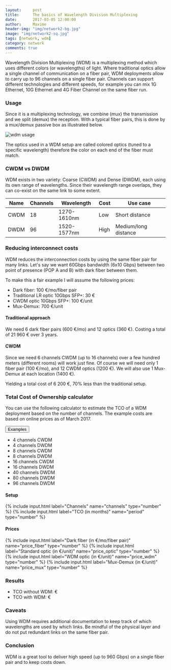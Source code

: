 ```yaml
---
layout:     post
title:      The basics of Wavelength Division Multiplexing
date:       2017-03-05 12:00:00
author:     Maxime
header-img: "img/network2-bg.jpg"
image: "img/network2-sq.jpg"
tags: [network, wdm]
category: network
comments: true
---
```

Wavelength Division Multiplexing (WDM) is a multiplexing method which uses different colors (or wavelengths) of light. Where traditional optics allow a single channel of communication on a fiber pair, WDM deployments allow to carry up to 96 channels on a single fiber pair. Channels can support different technologies and different speeds, for example you can mix 1G Ethernet, 10G Ethernet and 4G Fiber Channel on the same fiber run.

### Usage

Since it is a multiplexing technology, we combine (mux) the transmission and we split (demux) the reception. With a typical fiber pairs, this is done by a mux/demux passive box as illustrated below.

![wdm usage]({{site.url}}/img/posts/mux-demux.svg)

The optics used in a WDM setup are called colored optics (tuned to a specific wavelength) therefore the color on each end of the fiber must match.

### CWDM vs DWDM
WDM exists in two variety: Coarse (CWDM) and Dense (DWDM), each using its own range of wavelengths.  Since their wavelength range overlaps, they can co-exist on the same link to some extent.

| Name | Channels| Wavelength | Cost | Use case |
|------|---------|------------|------|----------|
| CWDM | 18      | 1270-1610nm| Low  | Short distance|
| DWDM | 96      | 1520-1577nm| High | Medium/long distance|

### Reducing interconnect costs
WDM reduces the interconnection costs by using the same fiber pair for many links.
Let's say we want 60Gbps bandwidth (6x10 Gbps) between two point of presence (POP A and B) with dark fiber between them.

To make this a fair example I will assume the following prices:
* Dark fiber: 100 &euro;/mo/fiber pair
* Traditional LR optic 10Gbps SFP+: 30 &euro;
* CWDM optic 10Gbps SFP+: 100 &euro;/unit
* Mux-Demux: 700 &euro;/unit

#### Traditional approach
We need 6 dark fiber pairs (600 &euro;/mo) and 12 optics (360 &euro;). Costing a total of 21 960 &euro; over 3 years.

#### CWDM
Since we need 6 channels CWDM (up to 16 channels) over a few hundred meters (different rooms) will work just fine.
Of course we will need only 1 fiber pair (100 &euro;/mo), and 12 CWDM optics (1200 &euro;).
We will also use 1 Mux-Demux at each location (1400 &euro;).

Yielding a total cost of 6 200 &euro;, 70% less than the traditional setup.

### Total Cost of Ownership calculator

You can use the following calculator to estimate the TCO of a WDM deployment based on the number of channels.
The example costs are based on online prices as of March 2017.

<form ng-controller="CalculatorController" class="well">
<div class="row">
  <div class="btn-group">
    <button type="button" class="btn btn-default dropdown-toggle" data-toggle="dropdown" aria-haspopup="true"   aria-expanded="false">
    Examples <span class="caret"></span>
    </button>
    <ul class="dropdown-menu">
      <li><a ng-click="channels = 4; price_wdm = 100; price_mux = 220;">4 channels CWDM</a></li>
      <li><a ng-click="channels = 4; price_wdm = 330; price_mux = 310;">4 channels DWDM</a></li>
      <li><a ng-click="channels = 8; price_wdm = 100; price_mux = 390;">8 channels CWDM</a></li>
      <li><a ng-click="channels = 8; price_wdm = 330; price_mux = 580;">8 channels DWDM</a></li>
      <li><a ng-click="channels = 16; price_wdm = 165; price_mux = 740;">16 channels CWDM</a></li>
      <li><a ng-click="channels = 16; price_wdm = 330; price_mux = 1000;">16 channels DWDM</a></li>
      <li><a ng-click="channels = 40; price_wdm = 330; price_mux = 1600;">40 channels DWDM</a></li>
      <li><a ng-click="channels = 80; price_wdm = 440; price_mux = 8500;">80 channels DWDM</a></li>
      <li><a ng-click="channels = 96; price_wdm = 440; price_mux = 7900;">96 channels DWDM</a></li>
    </ul>
  </div>
</div>


<div class="row">
    <div class="col-md-6">
    <h4>Setup</h4>
    {% include input.html label="Channels" name="channels" type="number" %}
    {% include input.html label="TCO (in months)" name="period" type="number" %}
    </div>
    <div class="col-md-6">
    <h4>Prices</h4>
      {% include input.html label="Dark fiber (in &euro;/mo/fiber pair)" name="price_fiber" type="number" %}
      {% include input.html label="Standard optic (in &euro;/unit)" name="price_optic" type="number" %}
      {% include input.html label="WDM optic (in &euro;/unit)" name="price_wdm" type="number" %}
      {% include input.html label="Mux-Demux (in &euro;/unit)" name="price_mux" type="number" %}
      </div>

</div>
<h3>Results</h3>
<ul>
  <li>TCO without WDM: <span ng-bind="tco_trad() | number:0"></span> &euro;</li>
  <li>TCO with WDM: <span ng-bind="tco_wdm() | number:0"></span> &euro;</li>
</ul>
</form>

<!-- AngularJS -->
<script src="//ajax.googleapis.com/ajax/libs/angularjs/1.5.6/angular.min.js"></script>
<script>
angular.module('Root314', [])
  .controller('CalculatorController', ['$scope', function($scope) {

    $scope.period = 36;
    $scope.channels = 6;

    $scope.price_fiber = 100;
    $scope.price_optic = 30;
    $scope.price_wdm = 100;
    $scope.price_mux = 700;

    $scope.set_example = function(id) {
      $scope.channels = $scope.examples[id].channels;
      $scope.price_wdm = $scope.examples[id].price_wdm;
      $scope.price_mux = $scope.examples[id].price_mux;
    };
    $scope.tco_trad = function() {
      return $scope.channels*($scope.price_fiber*$scope.period + 2*$scope.price_optic);
    };
    $scope.tco_wdm = function() {
      return $scope.price_fiber*$scope.period + 2*($scope.channels*$scope.price_wdm + $scope.price_mux);
    };
  }]);
</script>

### Caveats

Using WDM requires additional documentation to keep track of which wavelengths are used by which links. Be mindful of the physical layer and do not put redundant links on the same fiber pair.

### Conclusion

WDM is a great tool to deliver high speed (up to 960 Gbps) on a single fiber pair and to keep costs down.
